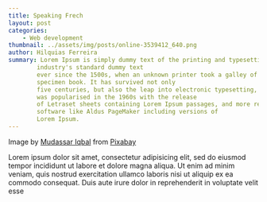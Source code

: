 ```yaml
---
title: Speaking Frech
layout: post
categories: 
    - Web development
thumbnail: ../assets/img/posts/online-3539412_640.png
author: Hilquias Ferreira
summary: Lorem Ipsum is simply dummy text of the printing and typesetting industry. Lorem Ipsum has been the
        industry's standard dummy text
        ever since the 1500s, when an unknown printer took a galley of type and scrambled it to make a type
        specimen book. It has survived not only
        five centuries, but also the leap into electronic typesetting, remaining essentially unchanged. It
        was popularised in the 1960s with the release
        of Letraset sheets containing Lorem Ipsum passages, and more recently with desktop publishing
        software like Aldus PageMaker including versions of
        Lorem Ipsum. 
---
```

Image by <a href="https://pixabay.com/users/kreatikar-8562930/?utm_source=link-attribution&amp;utm_medium=referral&amp;utm_campaign=image&amp;utm_content=3539412">Mudassar Iqbal</a> from <a href="https://pixabay.com/?utm_source=link-attribution&amp;utm_medium=referral&amp;utm_campaign=image&amp;utm_content=3539412">Pixabay</a>

Lorem ipsum dolor sit amet, consectetur adipisicing elit, sed do eiusmod tempor incididunt ut labore et dolore magna aliqua. Ut enim ad minim veniam, quis nostrud exercitation ullamco laboris nisi ut aliquip ex ea commodo consequat. Duis aute irure dolor in reprehenderit in voluptate velit esse
